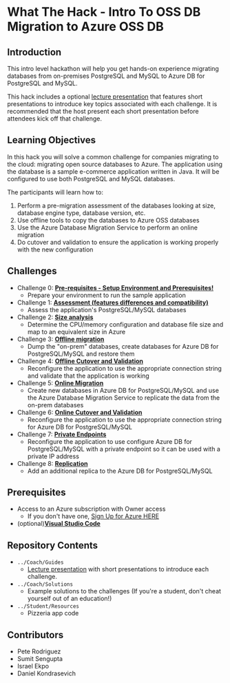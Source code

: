 # What The Hack - Intro To OSS DB Migration to Azure OSS DB
## Introduction
This intro level hackathon will help you get hands-on experience migrating databases from on-premises PostgreSQL and MySQL to Azure DB for PostgreSQL and MySQL.  

This hack includes a optional [lecture presentation](Coach/Lectures.pptx) that features short presentations to introduce key topics associated with each challenge. It is recommended that the host present each short presentation before attendees kick off that challenge.

## Learning Objectives
In this hack you will solve a common challenge for companies migrating to the cloud: migrating open source databases to Azure. The application using the database is a sample e-commerce application written in Java. It will be configured to use both PostgreSQL and MySQL databases. 

The participants will learn how to: 

1. Perform a pre-migration assessment of the databases looking at size, database engine type, database version, etc.
1. Use offline tools to copy the databases to Azure OSS databases
1. Use the Azure Database Migration Service to perform an online migration
1. Do cutover and validation to ensure the application is working properly with the new configuration  

## Challenges
- Challenge 0: **[Pre-requisites - Setup Environment and Prerequisites!](Student/00-prereqs.md)**
   - Prepare your environment to run the sample application
- Challenge 1: **[Assessment (features differences and compatibility)](Student/01-assessment.md)**
   - Assess the application's PostgreSQL/MySQL databases
- Challenge 2: **[Size analysis](Student/02-size-analysis.md)**
   - Determine the CPU/memory configuration and database file size and map to an equivalent size in Azure
- Challenge 3: **[Offline migration](Student/03-offline-migration.md)**
   - Dump the "on-prem" databases, create databases for Azure DB for PostgreSQL/MySQL and restore them 
- Challenge 4: **[Offline Cutover and Validation](Student/04-offline-cutover-validation.md)**
   - Reconfigure the application to use the appropriate connection string and validate that the application is working 
- Challenge 5: **[Online Migration](Student/05-online-migration.md)**
   - Create new databases in Azure DB for PostgreSQL/MySQL and use the Azure Database Migration Service to replicate the data from the on-prem databases
- Challenge 6: **[Online Cutover and Validation](Student/06-online-cutover-validation.md)**
   - Reconfigure the application to use the appropriate connection string for Azure DB for PostgreSQL/MySQL
- Challenge 7: **[Private Endpoints](Student/07-private-endpoint.md)**
   - Reconfigure the application to use configure Azure DB for PostgreSQL/MySQL with a private endpoint so it can be used with a private IP address
- Challenge 8: **[Replication](Student/08-replication.md)**
   - Add an additional replica to the Azure DB for PostgreSQL/MySQL 

   
## Prerequisites

- Access to an Azure subscription with Owner access
   - If you don't have one, [Sign Up for Azure HERE](https://azure.microsoft.com/en-us/free/)
- (optional)[**Visual Studio Code**](https://code.visualstudio.com/)

## Repository Contents
- `../Coach/Guides`
  - [Lecture presentation](Coach/Lectures.pptx) with short presentations to introduce each challenge.
- `../Coach/Solutions`
   - Example solutions to the challenges (If you're a student, don't cheat yourself out of an education!)
- `../Student/Resources`
   - Pizzeria app code 

## Contributors
- Pete Rodriguez
- Sumit Sengupta
- Israel Ekpo
- Daniel Kondrasevich
